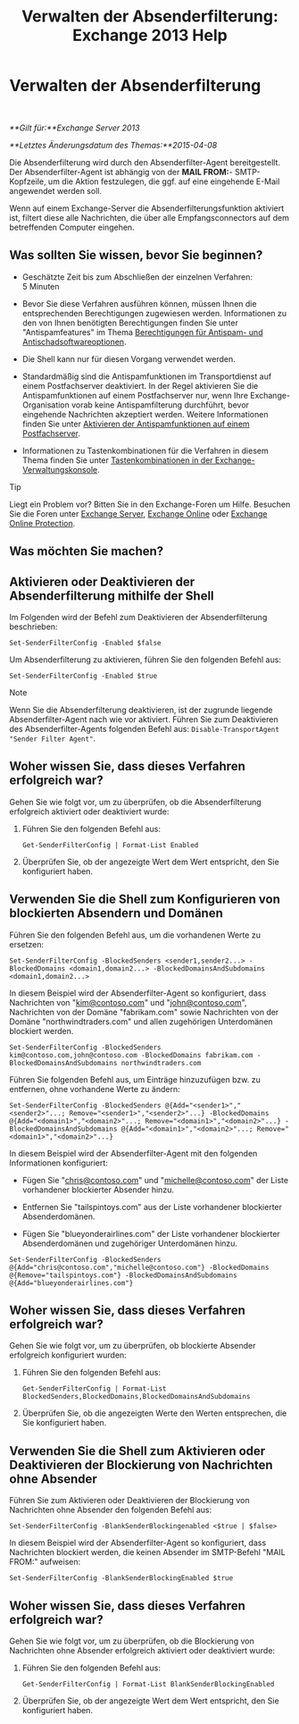 ﻿---
title: 'Verwalten der Absenderfilterung: Exchange 2013 Help'
TOCTitle: Verwalten der Absenderfilterung
ms:assetid: a7f4b3e1-2970-45ad-911e-a9f46d880d3d
ms:mtpsurl: https://technet.microsoft.com/de-de/library/Bb124087(v=EXCHG.150)
ms:contentKeyID: 50476426
ms.date: 05/22/2018
mtps_version: v=EXCHG.150
ms.translationtype: MT
---

# Verwalten der Absenderfilterung

 

_**Gilt für:**Exchange Server 2013_

_**Letztes Änderungsdatum des Themas:**2015-04-08_

Die Absenderfilterung wird durch den Absenderfilter-Agent bereitgestellt. Der Absenderfilter-Agent ist abhängig von der **MAIL FROM:**- SMTP-Kopfzeile, um die Aktion festzulegen, die ggf. auf eine eingehende E-Mail angewendet werden soll.

Wenn auf einem Exchange-Server die Absenderfilterungsfunktion aktiviert ist, filtert diese alle Nachrichten, die über alle Empfangsconnectors auf dem betreffenden Computer eingehen.

## Was sollten Sie wissen, bevor Sie beginnen?

  - Geschätzte Zeit bis zum Abschließen der einzelnen Verfahren: 5 Minuten

  - Bevor Sie diese Verfahren ausführen können, müssen Ihnen die entsprechenden Berechtigungen zugewiesen werden. Informationen zu den von Ihnen benötigten Berechtigungen finden Sie unter "Antispamfeatures" im Thema [Berechtigungen für Antispam- und Antischadsoftwareoptionen](anti-spam-and-anti-malware-permissions-exchange-2013-help.md).

  - Die Shell kann nur für diesen Vorgang verwendet werden.

  - Standardmäßig sind die Antispamfunktionen im Transportdienst auf einem Postfachserver deaktiviert. In der Regel aktivieren Sie die Antispamfunktionen auf einem Postfachserver nur, wenn Ihre Exchange-Organisation vorab keine Antispamfilterung durchführt, bevor eingehende Nachrichten akzeptiert werden. Weitere Informationen finden Sie unter [Aktivieren der Antispamfunktionen auf einem Postfachserver](enable-anti-spam-functionality-on-mailbox-servers-exchange-2013-help.md).

  - Informationen zu Tastenkombinationen für die Verfahren in diesem Thema finden Sie unter [Tastenkombinationen in der Exchange-Verwaltungskonsole](keyboard-shortcuts-in-the-exchange-admin-center-exchange-online-protection-help.md).


> [!TIP]
> Liegt ein Problem vor? Bitten Sie in den Exchange-Foren um Hilfe. Besuchen Sie die Foren unter <A href="https://go.microsoft.com/fwlink/p/?linkid=60612">Exchange Server</A>, <A href="https://go.microsoft.com/fwlink/p/?linkid=267542">Exchange Online</A> oder <A href="https://go.microsoft.com/fwlink/p/?linkid=285351">Exchange Online Protection</A>.



## Was möchten Sie machen?

## Aktivieren oder Deaktivieren der Absenderfilterung mithilfe der Shell

Im Folgenden wird der Befehl zum Deaktivieren der Absenderfilterung beschrieben:

    Set-SenderFilterConfig -Enabled $false

Um Absenderfilterung zu aktivieren, führen Sie den folgenden Befehl aus:

    Set-SenderFilterConfig -Enabled $true


> [!NOTE]
> Wenn Sie die Absenderfilterung deaktivieren, ist der zugrunde liegende Absenderfilter-Agent nach wie vor aktiviert. Führen Sie zum Deaktivieren des Absenderfilter-Agents folgenden Befehl aus: <CODE>Disable-TransportAgent "Sender Filter Agent"</CODE>.



## Woher wissen Sie, dass dieses Verfahren erfolgreich war?

Gehen Sie wie folgt vor, um zu überprüfen, ob die Absenderfilterung erfolgreich aktiviert oder deaktiviert wurde:

1.  Führen Sie den folgenden Befehl aus:
    
        Get-SenderFilterConfig | Format-List Enabled

2.  Überprüfen Sie, ob der angezeigte Wert dem Wert entspricht, den Sie konfiguriert haben.

## Verwenden Sie die Shell zum Konfigurieren von blockierten Absendern und Domänen

Führen Sie den folgenden Befehl aus, um die vorhandenen Werte zu ersetzen:

    Set-SenderFilterConfig -BlockedSenders <sender1,sender2...> -BlockedDomains <domain1,domain2...> -BlockedDomainsAndSubdomains <domain1,domain2...>

In diesem Beispiel wird der Absenderfilter-Agent so konfiguriert, dass Nachrichten von "kim@contoso.com" und "john@contoso.com", Nachrichten von der Domäne "fabrikam.com" sowie Nachrichten von der Domäne "northwindtraders.com" und allen zugehörigen Unterdomänen blockiert werden.

    Set-SenderFilterConfig -BlockedSenders kim@contoso.com,john@contoso.com -BlockedDomains fabrikam.com -BlockedDomainsAndSubdomains northwindtraders.com

Führen Sie folgenden Befehl aus, um Einträge hinzuzufügen bzw. zu entfernen, ohne vorhandene Werte zu ändern:

    Set-SenderFilterConfig -BlockedSenders @{Add="<sender1>","<sender2>"...; Remove="<sender1>","<sender2>"...} -BlockedDomains @{Add="<domain1>","<domain2>"...; Remove="<domain1>","<domain2>"...} -BlockedDomainsAndSubdomains @{Add="<domain1>","<domain2>"...; Remove="<domain1>","<domain2>"...}

In diesem Beispiel wird der Absenderfilter-Agent mit den folgenden Informationen konfiguriert:

  - Fügen Sie "chris@contoso.com" und "michelle@contoso.com" der Liste vorhandener blockierter Absender hinzu.

  - Entfernen Sie "tailspintoys.com" aus der Liste vorhandener blockierter Absenderdomänen.

  - Fügen Sie "blueyonderairlines.com" der Liste vorhandener blockierter Absenderdomänen und zugehöriger Unterdomänen hinzu.

<!-- end list -->

    Set-SenderFilterConfig -BlockedSenders @{Add="chris@contoso.com","michelle@contoso.com"} -BlockedDomains @{Remove="tailspintoys.com"} -BlockedDomainsAndSubdomains @{Add="blueyonderairlines.com"}

## Woher wissen Sie, dass dieses Verfahren erfolgreich war?

Gehen Sie wie folgt vor, um zu überprüfen, ob blockierte Absender erfolgreich konfiguriert wurden:

1.  Führen Sie den folgenden Befehl aus:
    
        Get-SenderFilterConfig | Format-List BlockedSenders,BlockedDomains,BlockedDomainsAndSubdomains

2.  Überprüfen Sie, ob die angezeigten Werte den Werten entsprechen, die Sie konfiguriert haben.

## Verwenden Sie die Shell zum Aktivieren oder Deaktivieren der Blockierung von Nachrichten ohne Absender

Führen Sie zum Aktivieren oder Deaktivieren der Blockierung von Nachrichten ohne Absender den folgenden Befehl aus:

    Set-SenderFilterConfig -BlankSenderBlockingenabled <$true | $false>

In diesem Beispiel wird der Absenderfilter-Agent so konfiguriert, dass Nachrichten blockiert werden, die keinen Absender im SMTP-Befehl "MAIL FROM:" aufweisen:

    Set-SenderFilterConfig -BlankSenderBlockingEnabled $true

## Woher wissen Sie, dass dieses Verfahren erfolgreich war?

Gehen Sie wie folgt vor, um zu überprüfen, ob die Blockierung von Nachrichten ohne Absender erfolgreich aktiviert oder deaktiviert wurde:

1.  Führen Sie den folgenden Befehl aus:
    
        Get-SenderFilterConfig | Format-List BlankSenderBlockingEnabled

2.  Überprüfen Sie, ob der angezeigte Wert dem Wert entspricht, den Sie konfiguriert haben.

